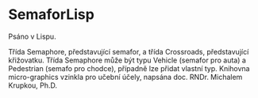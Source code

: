 # SemaforLisp

Psáno v Lispu.

Třída Semaphore, představující semafor, a třída Crossroads, představující křižovatku. Třída Semaphore může být typu Vehicle (semafor pro auta) a Pedestrian (semafo pro chodce), případně lze přidat vlastní typ. Knihovna micro-graphics vzinkla pro učební účely, napsána doc. RNDr. Michalem Krupkou, Ph.D.
